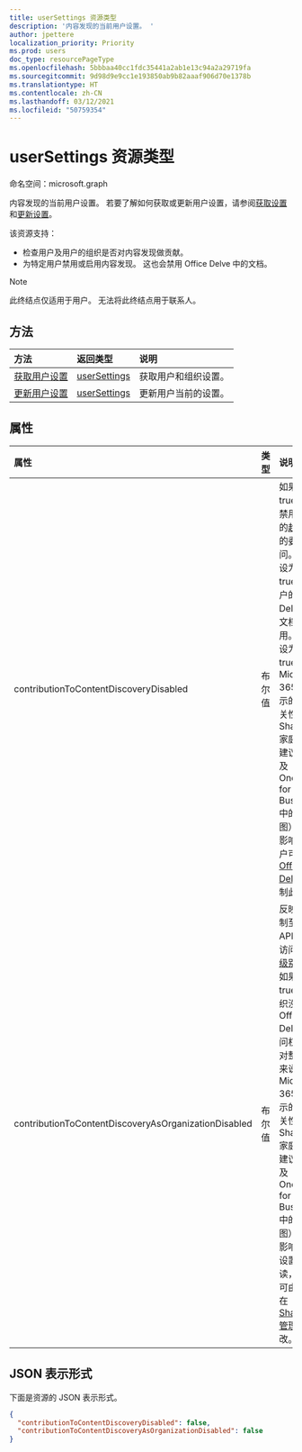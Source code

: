 ```yaml
---
title: userSettings 资源类型
description: '内容发现的当前用户设置。 '
author: jpettere
localization_priority: Priority
ms.prod: users
doc_type: resourcePageType
ms.openlocfilehash: 5bbbaa40cc1fdc35441a2ab1e13c94a2a29719fa
ms.sourcegitcommit: 9d98d9e9cc1e193850ab9b82aaaf906d70e1378b
ms.translationtype: HT
ms.contentlocale: zh-CN
ms.lasthandoff: 03/12/2021
ms.locfileid: "50759354"
---
```

# <a name="usersettings-resource-type"></a>userSettings 资源类型

命名空间：microsoft.graph

内容发现的当前用户设置。
若要了解如何获取或更新用户设置，请参阅[获取设置](../api/usersettings-get.md)和[更新设置](../api/usersettings-update.md)。

该资源支持：

- 检查用户及用户的组织是否对内容发现做贡献。
- 为特定用户禁用或启用内容发现。 这也会禁用 Office Delve 中的文档。

> [!NOTE]
> 此终结点仅适用于用户。 无法将此终结点用于联系人。

## <a name="methods"></a>方法
| 方法       | 返回类型  |说明|
|:---------------|:--------|:----------|
|[获取用户设置](../api/usersettings-get.md) |[userSettings](../resources/usersettings.md)| 获取用户和组织设置。 |
|[更新用户设置](../api/usersettings-update.md) |[userSettings](../resources/usersettings.md)| 更新用户当前的设置。 |

## <a name="properties"></a>属性

| 属性     | 类型   |说明|
|:---------------|:--------|:----------|
|contributionToContentDiscoveryDisabled|布尔值|如果设为 true，则会禁用至用户的[趋势](/graph/api/resources/insights-trending?view=graph-rest-beta) API 的委托访问。 如果设为 true，则用户的 Office Delve 中的文档将禁用。 如果设为 true，则 Microsoft 365 中显示的内容相关性（如 SharePoint 家庭版中的建议网站以及 OneDrive for Business 中的发现视图）将受到影响。 用户可以在 [Office Delve](https://support.office.com/en-us/article/are-my-documents-safe-in-office-delve-f5f409a2-37ed-4452-8f61-681e5e1836f3?ui=en-US&rs=en-US&ad=US#bkmk_optout) 中控制此设置。 |
|contributionToContentDiscoveryAsOrganizationDisabled|布尔值|反映用于控制至[趋势](/graph/api/resources/insights-trending?view=graph-rest-beta) API 的委托访问的[组织级别设置](https://support.office.com/zh-CN/article/office-delve-for-office-365-admins-54f87a42-15a4-44b4-9df0-d36287d9531b#bkmk_delveonoff)。 如果设为 true，则组织没有 Office Delve 的访问权限。 对整个组织来说，Microsoft 365 中显示的内容相关性（如 SharePoint 家庭版中的建议网站以及 OneDrive for Business 中的发现视图）将受到影响。 此设置为只读，并且仅可由管理员在 [SharePoint 管理中心](https://support.office.com/article/about-the-office-365-admin-center-758befc4-0888-4009-9f14-0d147402fd23?ui=en-US&rs=en-US&ad=US)更改。|


## <a name="json-representation"></a>JSON 表示形式

下面是资源的 JSON 表示形式。

```json
{
  "contributionToContentDiscoveryDisabled": false,
  "contributionToContentDiscoveryAsOrganizationDisabled": false
}

```

